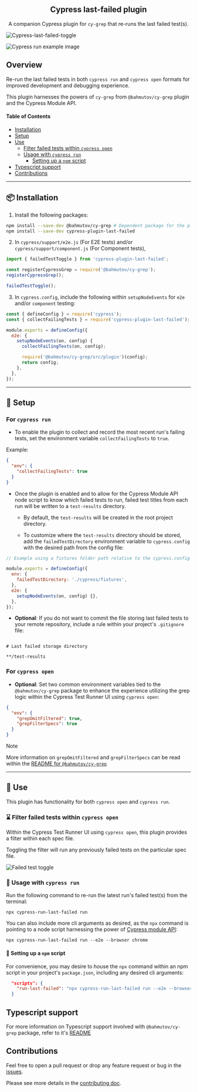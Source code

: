 <h2 align=center>Cypress last-failed plugin</h2>
<p align="center">
</p>

<p align="center">
A companion Cypress plugin for <code>cy-grep</code> that re-runs the last failed test(s).
</p>

![Cypress-last-failed-toggle](./assets/cypress-demo.gif)

![Cypress run example image](./assets/cypress-run-example.png)

## Overview

Re-run the last failed tests in both `cypress run` and `cypress open` formats for improved development and debugging experience.

This plugin harnesses the powers of `cy-grep` from `@bahmutov/cy-grep` plugin and the Cypress Module API.

#### Table of Contents

- [Installation](#-installation)
- [Setup](#-setup)
- [Use](#-use)
  - [Filter failed tests within `cypress open`](#-filter-failed-tests-within-cypress-open)
  - [Usage with `cypress run`](#-usage-with-cypress-run)
    - [Setting up a `npm` script](#-setting-up-a-npm-script)
- [Typescript support](#typescript-support)
- [Contributions](#contributions)

---

## 📦 Installation

1. Install the following packages:

```sh
npm install --save-dev @bahmutov/cy-grep # Dependent package for the plugin
npm install --save-dev cypress-plugin-last-failed
```

2. In `cypress/support/e2e.js` (For E2E tests) and/or `cypress/support/component.js` (For Component tests),

```js
import { failedTestToggle } from 'cypress-plugin-last-failed';

const registerCypressGrep = require('@bahmutov/cy-grep');
registerCypressGrep();

failedTestToggle();
```

3. In `cypress.config`, include the following within `setupNodeEvents` for `e2e` and/or `component` testing:

```js
const { defineConfig } = require('cypress');
const { collectFailingTests } = require('cypress-plugin-last-failed');

module.exports = defineConfig({
  e2e: {
    setupNodeEvents(on, config) {
      collectFailingTests(on, config);

      require('@bahmutov/cy-grep/src/plugin')(config);
      return config;
    },
  },
});
```

---

## 🦺 Setup

### For `cypress run`

- To enable the plugin to collect and record the most recent run's failing tests, set the environment variable `collectFailingTests` to `true`.

Example:

```json
{
  "env": {
    "collectFailingTests": true
  }
}
```

- Once the plugin is enabled and to allow for the Cypress Module API node script to know which failed tests to run, failed test titles from each run will be written to a `test-results` directory.

  - By default, the `test-results` will be created in the root project directory.

  - To customize where the `test-results` directory should be stored, add the `failedTestDirectory` environment variable to `cypress.config` with the desired path from the config file:

```js
// Example using a fixtures folder path relative to the cypress.config

module.exports = defineConfig({
  env: {
    failedTestDirectory: './cypress/fixtures',
  },
  e2e: {
    setupNodeEvents(on, config) {},
  },
});
```

- **Optional**: If you do not want to commit the file storing last failed tests to your remote repository, include a rule within your project's `.gitignore` file:

```

# Last failed storage directory

**/test-results

```

### For `cypress open`

- **Optional**: Set two common environment variables tied to the `@bahmutov/cy-grep` package to enhance the experience utilizing the grep logic within the Cypress Test Runner UI using `cypress open`:

```json
{
  "env": {
    "grepOmitFiltered": true,
    "grepFilterSpecs": true
  }
}
```

> [!NOTE]
> More information on `grepOmitFiltered` and `grepFilterSpecs` can be read within the [README for `@bahmutov/cy-grep`](https://github.com/bahmutov/cy-grep?tab=readme-ov-file#pre-filter-specs-grepfilterspecs)

---

## 🧰 Use

This plugin has functionality for both `cypress open` and `cypress run`.

### ⌛ Filter failed tests within `cypress open`

Within the Cypress Test Runner UI using `cypress open`, this plugin provides a filter within each spec file.

Toggling the filter will run any previously failed tests on the particular spec file.

![Failed test toggle](./assets/failedTestToggle.png)

### 👟 Usage with `cypress run`

Run the following command to re-run the latest run's failed test(s) from the terminal:

```cli
npx cypress-run-last-failed run
```

You can also include more cli arguments as desired, as the `npx` command is pointing to a node script harnessing the power of [Cypress module API](https://docs.cypress.io/guides/guides/module-api):

```cli
npx cypress-run-last-failed run --e2e --browser chrome
```

#### 📃 Setting up a `npm` script

For convenience, you may desire to house the `npx` command within an npm script in your project's `package.json`, including any desired cli arguments:

```json
  "scripts": {
    "run-last-failed": "npx cypress-run-last-failed run --e2e --browser electron"
  }
```

## Typescript support

For more information on Typescript support involved with `@bahmutov/cy-grep` package, refer to it's [README](https://github.com/bahmutov/cy-grep?tab=readme-ov-file#typescript-support)

## Contributions

Feel free to open a pull request or drop any feature request or bug in the [issues](https://github.com/dennisbergevin/cypress-plugin-last-failed/issues).

Please see more details in the [contributing doc](./CONTRIBUTING.md).
